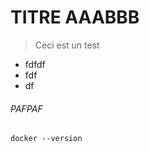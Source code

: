 <!-- TITLE: Home -->
<!-- SUBTITLE: A quick summary of Home -->

# TITRE AAABBB

> Ceci est un test
* fdfdf
* fdf
* df

###### PAFPAF


```text
docker --version
```

